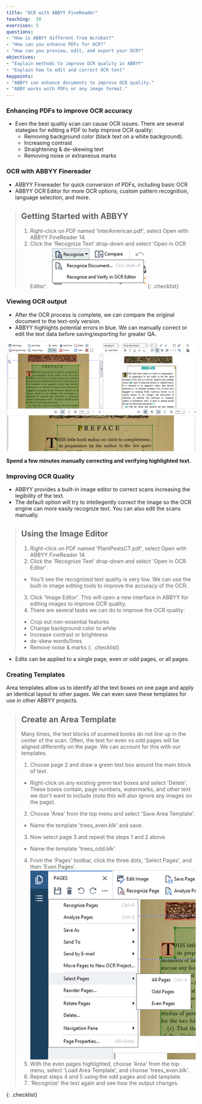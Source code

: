 ```yaml
---
title: "OCR with ABBYY FineReader"
teaching:  30
exercises: 5
questions:
- "How is ABBYY different from Acrobat?"
- "How can you enhance PDFs for OCR?"
- "How can you preview, edit, and export your OCR?"
objectives:
- "Explain methods to improve OCR quality in ABBYY"
- "Explain how to edit and correct OCR text"
keypoints:
- "ABBYY can enhance documents to improve OCR quality."
- "ABBY works with PDFs or any image format."
---
```


### Enhancing PDFs to improve OCR accuracy

* Even the best qualtiy scan can cause OCR issues. There are several stategies for editing a PDF to help improve OCR quality:
    * Removing background color (black text on a white background).
    * Increasing contrast
    * Straightening & de-skewing text
    * Removing noise or extraneous marks

### OCR with ABBYY Finereader

* ABBYY Finereader for quick conversion of PDFs, including basic OCR
* ABBYY OCR Editor for more OCR options, custom pattern recognition, language selection, and more. 

>## Getting Started with ABBYY
>
>1. Right-click on PDF named 'InterAmerican.pdf', select Open with ABBYY FineReader 14.
>2. Click the 'Recognize Text' drop-down and select 'Open in OCR Editor'.
> ![Screenshot of OCR Editor Menu](../assets/img/OCR_editor.png)
{: .checklist}

### Viewing OCR output

* After the OCR process is complete, we can compare the original document to the text-only version.
* ABBYY highlights potential errors in blue. We can manually correct or edit the text data before saving/exporting for greater QA.

![Screenshot of OCR Pages Menu](../assets/img/verifyText.png)

**Spend a few minutes manually correcting and verifying highlighted text.** 

### Improving OCR Quality

* ABBYY provides a built-in image editor to correct scans increasing the legibility of the text. 
* The default option will try to intellegently correct the image so the OCR engine can more easily recognize text. You can also edit the scans manually. 

>## Using the Image Editor
>1. Right-click on PDF named 'PlantPestsCT.pdf', select Open with ABBYY FineReader 14. 
>2. Click the 'Recognize Text' drop-down and select 'Open in OCR Editor'.
>	- You'll see the recognized text quality is very low. We can use the built-in image editing tools to improve the accuracy of the OCR. 
>3. Click 'Image Editor'. This will open a new interface in ABBYY for editing images to improve OCR quality.
>4. There are several tasks we can do to improve the OCR quality:
>	- Crop out non-essential features
>	- Change background color to white
>	- Increase contrast or brightness
>	- de-skew words/lines
>	- Remove noise & marks
{: .checklist}

* Edits can be applied to a single page, even or odd pages, or all pages.

### Creating Templates

Area templates allow us to identify all the text boxes on one page and apply an identical layout to other pages. We can even save these templates for use in other ABBYY projects.

>## Create an Area Template
>
> Many times, the text blocks of scanned books do not line up in the center of the scan. Often, the text for even vs odd pages will be aligned differently on the page. We can account for this with our templates.
>
>1. Choose page 2 and draw a green text box around the main block of text. 
>	- Right-click on any existing grenn text boxes and select 'Delete'. These boxes contain, page numbers, watermarks, and other text we don't want to include (note this will also ignore any images on the page).
>2.  Choose 'Area' from the top menu and select 'Save Area Template'.
>	- Name the template 'trees_even.blk' and save.
>3.  Now select page 3 and repeat the steps 1 and 2 above.
>	- Name the template 'trees_odd.blk'
>4. From the 'Pages' toolbar, click the three dots, 'Select Pages', and then 'Even Pages'.
>	![Screenshot of OCR Pages Menu](../assets/img/SelectOddEven.png)
>5. With the even pages highlighted, choose 'Area' from the top menu, select 'Load Area Template', and choose 'trees_even.blk'.
>6. Repeat steps 4 and 5 using the odd pages and odd tamplate.
>7. 'Recognize' the text again and see how the output changes.
>
{: .checklist}